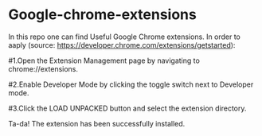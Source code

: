 # Google-chrome-extensions
In this repo one can find Useful Google Chrome extensions. In order to aaply (source: https://developer.chrome.com/extensions/getstarted):

   #1.Open the Extension Management page by navigating to chrome://extensions.

   #2.Enable Developer Mode by clicking the toggle switch next to Developer mode.

   #3.Click the LOAD UNPACKED button and select the extension directory.

Ta-da! The extension has been successfully installed. 
